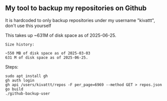 ## My tool to backup my repositories on Github
It is hardcoded to only backup repositories under my username "kivattt", don't use this yourself

This takes up ~631M of disk space as of 2025-06-25.

```
Size history:

~550 MB of disk space as of 2025-03-03
631 M of disk space as of 2025-06-25.
```

Steps:
```
sudo apt install gh
gh auth login
gh api /users/kivattt/repos -F per_page=6969 --method GET > repos.json
go build
./github-backup-user
```

